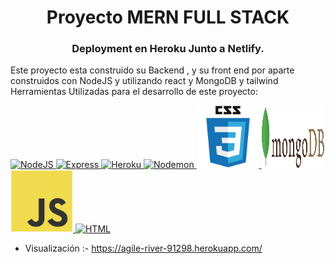 <h1 align="center">Proyecto MERN FULL STACK</h1>
<h3 align="center">Deployment en Heroku Junto a Netlify.</h3>

Este proyecto esta construido su Backend , y su front end por aparte construidos con NodeJS y utilizando react y MongoDB y tailwind
Herramientas Utilizadas para el desarrollo de este proyecto:

<a href="#" target="_blank" rel="noreferrer"> <img
      src="https://github.com/coherencez/tech-logos/blob/master/nodejs.png" alt="NodeJS" width="100"
      height="100" /> </a>
<a href="#" target="_blank" rel="noreferrer"> <img
      src="https://github.com/coherencez/tech-logos/blob/master/express.png" alt="Express" width="100"
      height="100" /> </a>
<a href="https://www.w3.org/html/" target="_blank" rel="noreferrer"> <img
      src="https://github.com/coherencez/tech-logos/blob/master/heroku.jpg" alt="Heroku" width="100"
      height="100" /> </a>
<a href="https://www.w3.org/html/" target="_blank" rel="noreferrer"> <img
      src="https://github.com/coherencez/tech-logos/blob/master/nodemon.png" alt="Nodemon" width="100"
      height="100" /> </a>
<a href="https://www.w3schools.com/css/" target="_blank"
    rel="noreferrer"> <img src="https://raw.githubusercontent.com/devicons/devicon/master/icons/css3/css3-original-wordmark.svg" alt="css3"
      width="100" height="100" /> </a>
<a href="https://www.w3schools.com/css/" target="_blank"
    rel="noreferrer"> <img src="https://github.com/gilbarbara/logos/blob/master/logos/mongodb.svg" alt="MongoDB"
      width="100" height="100" /> </a>
<a href="https://www.javascript.com/" target="_blank" rel="noreferrer"> <img
      src="https://github.com/devicons/devicon/blob/master/icons/javascript/javascript-original.svg" alt="Javascript" width="100"
      height="100" /> </a>
<a href="https://www.javascript.com/" target="_blank" rel="noreferrer"> <img
      src="https://github.com/coherencez/tech-logos/blob/master/html5.png" alt="HTML" width="100"
      height="100" /> </a>

-  Visualización :-
<a href="https://agile-river-91298.herokuapp.com/" target="_blank"
    rel="noreferrer">https://agile-river-91298.herokuapp.com/</a>